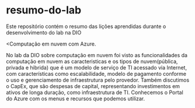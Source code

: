 # resumo-do-lab
Este repositório contém o resumo das lições aprendidas durante o desenvolvimento do lab na DIO

<Computação em nuvem com Azure.
<p>No lab da DIO sobre computação em nuvem foi visto as funcionalidades da computação em nuvem as caracteristicas e os tipos de nuvem(pública, privada e hibrida) que é um modelo de serviço de TI acessado via Internet, com características como escalabilidade, modelo de pagamento conforme o uso e gerenciamento de infraestrutura pelo provedor. Também discutimos o CapEx, que são despesas de capital, representando investimentos em ativos de longa duração, como infraestrutura de TI. Conhecemos o Portal do Azure com os menus e recursos que podemos utilizar.</p>
